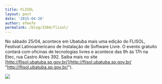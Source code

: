 ```yaml
---
title: FLISOL
layout: post
date: '2015-04-20'
author: efeefe
permalink: /blog/1504/flisol/
---
```


No sábado 25/04, acontece em Ubatuba mais uma edição do FLISOL, Festival Latinoamericano de Instalação de Software Livre. O evento gratuito contará com oficinas de tecnologias livres e acontece das 9h às 17h na Etec, rua Castro Alves 392. Saiba mais no site [http://flisol.ubatuba.sp.gov.br/](http://flisol.ubatuba.sp.gov.br/ "http://flisol.ubatuba.sp.gov.br/").

[![](../../sites/default/files/images/10421250_366530606885722_749199873445152563_n.jpg)](http://flisol.ubatuba.sp.gov.br/ "http://flisol.ubatuba.sp.gov.br/")